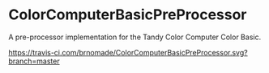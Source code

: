 # ColorComputerBasicPreProcessor
A pre-processor implementation for the Tandy Color Computer Color Basic.

https://travis-ci.com/brnomade/ColorComputerBasicPreProcessor.svg?branch=master
